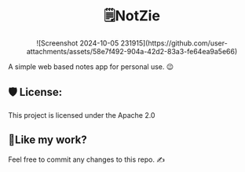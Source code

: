 <h1 align="center" id="title">🗒️NotZie</h1>

<p align="center">![Screenshot 2024-10-05 231915](https://github.com/user-attachments/assets/58e7f492-904a-42d2-83a3-fe64ea9a5e66)
</p>

<p id="description">A simple web based notes app for personal use. 😉</p>

<h2>🛡️ License:</h2>

This project is licensed under the Apache 2.0

<h2>💖Like my work?</h2>

Feel free to commit any changes to this repo. ✍️
